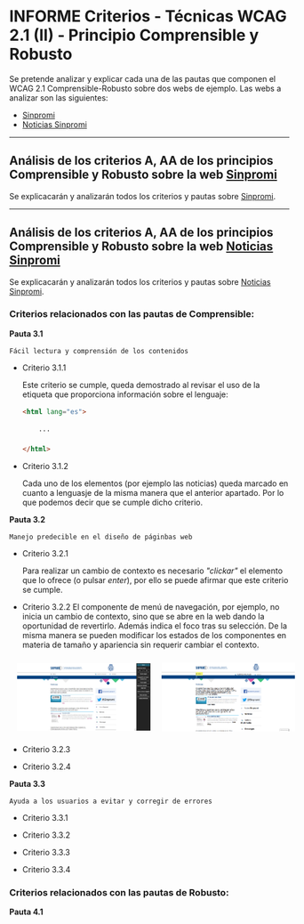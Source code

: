 
# INFORME Criterios - Técnicas WCAG 2.1 (II) - Principio Comprensible y Robusto

Se pretende analizar y explicar cada una de las pautas que componen el WCAG 2.1 Comprensible-Robusto sobre dos webs de ejemplo. Las webs a analizar son las siguientes: 
- [Sinpromi](https://sinpromi.es/)
- [Noticias Sinpromi](https://sinpromi.es/noticias)

***
## Análisis de los criterios A, AA de los principios Comprensible y Robusto sobre la web [Sinpromi](https://sinpromi.es/)

Se explicacarán y analizarán todos los criterios y pautas sobre [Sinpromi](https://sinpromi.es/).

***
## Análisis de los criterios A, AA de los principios Comprensible y Robusto sobre la web [Noticias Sinpromi](https://sinpromi.es/noticias)
 
Se explicacarán y analizarán todos los criterios y pautas sobre [Noticias 
Sinpromi](https://sinpromi.es/noticias).


### Criterios relacionados con las pautas de  Comprensible:

**Pauta 3.1**

    Fácil lectura y comprensión de los contenidos

- Criterio 3.1.1 

    Este criterio se cumple, queda demostrado al revisar el uso de la etiqueta que proporciona información sobre el lenguaje:

    ```html
    <html lang="es">
    
        ···
    
    </html>
    ```

- Criterio 3.1.2 

    Cada uno de los elementos (por ejemplo las noticias) queda marcado en cuanto a lenguasje de la misma manera que el anterior apartado. Por lo que podemos decir que se cumple dicho criterio.

**Pauta 3.2**

    Manejo predecible en el diseño de páginbas web


- Criterio 3.2.1 

    Para realizar un cambio de contexto es necesario *"clickar"* el elemento que lo ofrece (o pulsar *enter*), por ello se puede afirmar que este criterio se cumple.

- Criterio 3.2.2 
    El componente de menú de navegación, por ejemplo, no inicia un cambio de contexto, sino que se  abre en la web dando la oportunidad de revertirlo. Además indica el foco tras su selección. De la misma manera se pueden modificar los estados de los componentes en materia de tamaño y apariencia sin requerir cambiar el contexto.

    <div style="display: flex; justify-content: center; align-items: center; ">
      <img src="../public/media/img/prev-cambio.png" width="50%" style="padding:10px;">
      <img src="../public/media/img/post-cambio.png" width="50%" style="padding:10px;">
    </div>

- Criterio 3.2.3    

- Criterio 3.2.4 

**Pauta 3.3**

    Ayuda a los usuarios a evitar y corregir de errores 

- Criterio 3.3.1    

- Criterio 3.3.2    

- Criterio 3.3.3    

- Criterio 3.3.4 


### Criterios relacionados con las pautas de  Robusto:

**Pauta 4.1**
